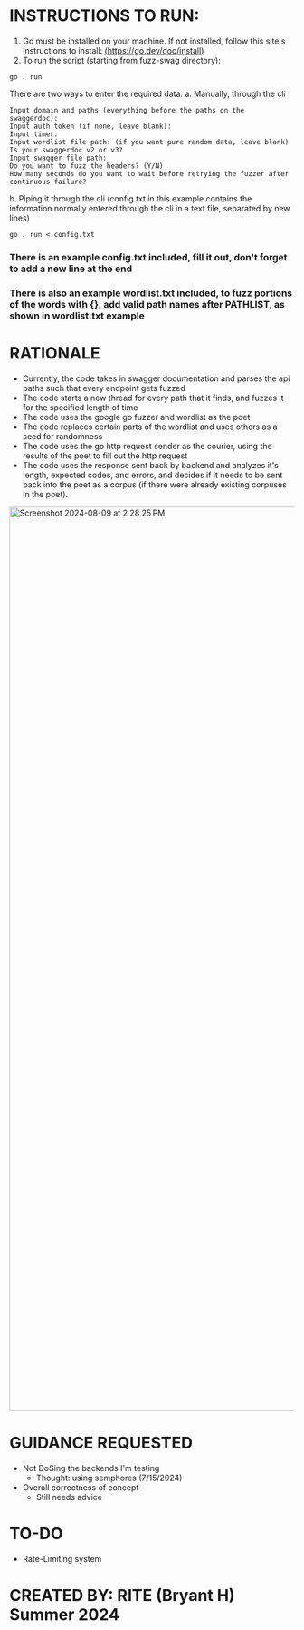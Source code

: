 # INSTRUCTIONS TO RUN:

1.  Go must be installed on your machine. If not installed, follow this site's instructions to install: [(https://go.dev/doc/install)](https://go.dev/doc/install)
2.  To run the script (starting from fuzz-swag directory):
<pre><code>go . run</code></pre>
There are two ways to enter the required data:
a. Manually, through the cli
<pre><code>Input domain and paths (everything before the paths on the swaggerdoc):
Input auth token (if none, leave blank):
Input timer:
Input wordlist file path: (if you want pure random data, leave blank)
Is your swaggerdoc v2 or v3?
Input swagger file path:
Do you want to fuzz the headers? (Y/N)   
How many seconds do you want to wait before retrying the fuzzer after continuous failure?
</code></pre>
b. Piping it through the cli (config.txt in this example contains the information normally entered through the cli in a text file, separated by new lines) 
<pre><code>go . run < config.txt</code></pre>

### There is an example config.txt included, fill it out, don't forget to add a new line at the end
### There is also an example wordlist.txt included, to fuzz portions of the words with {}, add valid path names after PATHLIST, as shown in wordlist.txt example
# RATIONALE

- Currently, the code takes in swagger documentation and parses the api paths such that every endpoint gets fuzzed
- The code starts a new thread for every path that it finds, and fuzzes it for the specified length of time
- The code uses the google go fuzzer and wordlist as the poet
- The code replaces certain parts of the wordlist and uses others as a seed for randomness
- The code uses the go http request sender as the courier, using the results of the poet to fill out the http request
- The code uses the response sent back by backend and analyzes it's length, expected codes, and errors, and decides if it needs to be sent back into the poet as a corpus (if there were already existing corpuses in the poet).

<img width="1594" alt="Screenshot 2024-08-09 at 2 28 25 PM" src="https://github.com/user-attachments/assets/7f9cfe9a-7d8e-44ea-9753-8ff1472a55d5">


  
# GUIDANCE REQUESTED

- Not DoSing the backends I'm testing
    - Thought: using semphores (7/15/2024)
- Overall correctness of concept
    - Still needs advice 

# TO-DO

- Rate-Limiting system

# CREATED BY: RITE (Bryant H) Summer 2024
